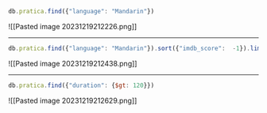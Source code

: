 
```javascript
db.pratica.find({"language": "Mandarin"})
```

![[Pasted image 20231219212226.png]]

---

```javascript
db.pratica.find({"language": "Mandarin"}).sort({"imdb_score":  -1}).limit(10)
```

![[Pasted image 20231219212438.png]]

---

```javascript
db.pratica.find({"duration": {$gt: 120}})
```

![[Pasted image 20231219212629.png]]